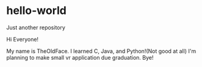 # hello-world

Just another repository

Hi Everyone!

My name is TheOldFace. I learned C, Java, and Python!(Not good at all)
I'm planning to make small vr application due graduation.
Bye!
